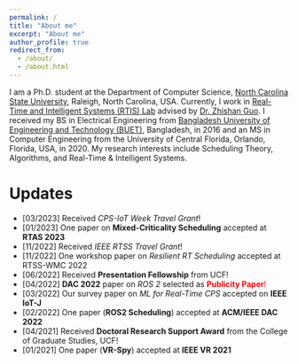 ```yaml
---
permalink: /
title: "About me"
excerpt: "About me"
author_profile: true
redirect_from: 
  - /about/
  - /about.html
---
```


I am a Ph.D. student at the Department of Computer Science, [North Carolina State University](https://www.csc.ncsu.edu/), Raleigh, North Carolina, USA. Currently, I work in [Real-Time and Intelligent Systems (RTIS) Lab](https://zguo32.wordpress.ncsu.edu/) advised by [Dr. Zhishan Guo](https://www.csc.ncsu.edu/people/zguo32). I received my BS in Electrical Engineering from [Bangladesh University of Engineering and Technology (BUET)](https://eee.buet.ac.bd/), Bangladesh, in 2016 and an MS in Computer Engineering from the University of Central Florida, Orlando, Florida, USA, in 2020. My research interests include Scheduling Theory, Algorithms, and Real-Time \& Intelligent Systems.


Updates
======
- [03/2023] Received *CPS-IoT Week Travel Grant*!
- [01/2023] One paper on **Mixed-Criticality Scheduling** accepted at **RTAS 2023**
- [11/2022] Received *IEEE RTSS Travel Grant*!
- [11/2022] One workshop paper on *Resilient RT Scheduling* accepted at RTSS-WMC 2022
- [06/2022] Received **Presentation Fellowship** from UCF!
- [04/2022] **DAC 2022** paper on *ROS 2* selected as <span style="color:red">**Publicity Paper**!</span>
- [03/2022] Our survey paper on *ML for Real-Time CPS* accepted on **IEEE IoT-J**
- [02/2022] One paper (**ROS2 Scheduling**) accepted at **ACM/IEEE DAC 2022**
- [04/2021] Received **Doctoral Research Support Award** from the College of Graduate Studies, UCF!  
- [01/2021] One paper (**VR-Spy**) accepted at **IEEE VR 2021** 
